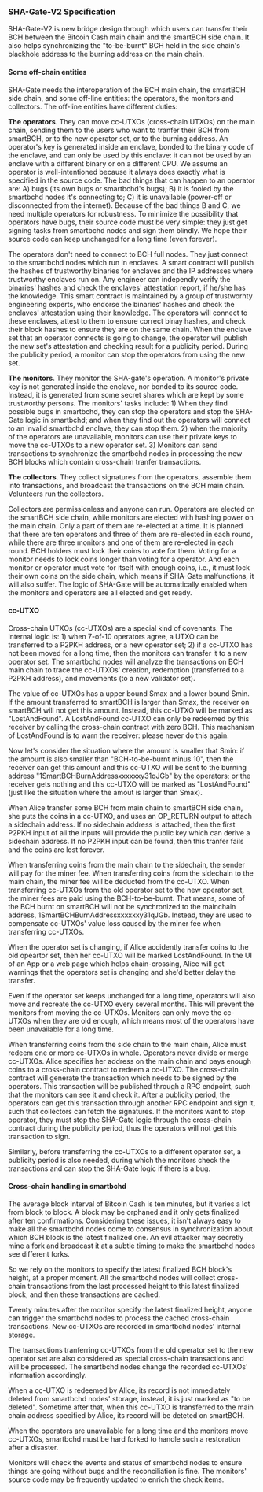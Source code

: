 ### SHA-Gate-V2 Specification

SHA-Gate-V2 is new bridge design through which users can transfer their BCH between the Bitcoin Cash main chain and the smartBCH side chain. It also helps synchronizing the "to-be-burnt" BCH held in the side chain's blackhole address to the burning address on the main chain.

#### Some off-chain entities

SHA-Gate needs the interoperation of the BCH main chain, the smartBCH side chain, and some off-line entities: the operators, the monitors and collectors. The off-line entities have different duties:

**The operators**. They can move cc-UTXOs (cross-chain UTXOs) on the main chain, sending them to the users who want to tranfer their BCH from smartBCH, or to the new operator set, or to the burning address. An operator's key is generated inside an enclave, bonded to the binary code of the enclave, and can only be used by this enclave: it can not be used by an enclave with a different binary or on a different CPU. We assume an operator is well-intentioned because it always does exactly what is specified in the source code. The bad things that can happen to an operator are: A) bugs (its own bugs or smartbchd's bugs); B) it is fooled by the smartbchd nodes it's connecting to; C) it is unavailable (power-off or disconnected from the internet). Because of the bad things B and C, we need multiple operators for robustness. To minimize the possibility that operators have bugs, their source code must be very simple: they just get signing tasks from smartbchd nodes and sign them blindly. We hope their source code can keep unchanged for a long time (even forever).

The operators don't need to connect to BCH full nodes. They just connect to the smartbchd nodes which run in enclaves. A smart contract will publish the hashes of trustworthy binaries for enclaves and the IP addresses where trustworthy enclaves run on. Any engineer can independly verify the binaries' hashes and check the enclaves' attestation report, if he/she has the knowledge. This smart contract is maintained by a group of trustworhty engineering experts, who endorse the binaries' hashes and check the enclaves' attestation using their knowledge. The operators will connect to these enclaves, attest to them to ensure correct binay hashes, and check their block hashes to ensure they are on the same chain. When the enclave set that an operator connects is going to change, the operator will publish the new set's attestation and checking result for a publicity period. During the publicity period, a monitor can stop the operators from using the new set.

**The monitors**. They monitor the SHA-gate's operation. A monitor's private key is not generated inside the enclave, nor bonded to its source code. Instead, it is generated from some secret shares which are kept by some trustworthy persons. The monitors' tasks include: 1) When they find possible bugs in smartbchd, they can stop the operators and stop the SHA-Gate logic in smartbchd; and when they find out the operators will connect to an invalid smartbchd enclave, they can stop them. 2) when the majority of the operators are unavailable, monitors can use their private keys to move the cc-UTXOs to a new operator set. 3) Monitors can send transactions to synchronize the smartbchd nodes in processing the new BCH blocks which contain cross-chain tranfer transactions.

**The collectors**. They collect signatures from the operators, assemble them into transactions, and broadcast the transactions on the BCH main chain. Volunteers run the collectors.

Collectors are permissionless and anyone can run. Operators are elected on the smartBCH side chain, while monitors are elected with hashing power on the main chain. Only a part of them are re-elected at a time. It is planned that there are ten operators and three of them are re-elected in each round, while there are three monitors and one of them are re-elected in each round. BCH holders must lock their coins to vote for them. Voting for a monitor needs to lock coins longer than voting for a operator. And each monitor or operator must vote for itself with enough coins, i.e., it must lock their own coins on the side chain, which means if SHA-Gate malfunctions, it will also suffer. The logic of SHA-Gate will be automatically enabled when the monitors and operators are all elected and get ready.

#### cc-UTXO

Cross-chain UTXOs (cc-UTXOs) are a special kind of covenants. The internal logic is: 1) when 7-of-10 operators agree, a UTXO can be transferred to a P2PKH address, or a new operator set; 2) if a cc-UTXO has not been moved for a long time, then the monitors can transfer it to a new operator set. The smartbchd nodes will analyze the transactions on BCH main chain to trace the cc-UTXOs' creation, redemption (transferred to a P2PKH address), and movements (to a new validator set).

The value of cc-UTXOs has a upper bound Smax and a lower bound Smin. If the amount transferred to smartBCH is larger than Smax, the receiver on smartBCH will not get this amount. Instead, this cc-UTXO will be marked as "LostAndFound". A LostAndFound cc-UTXO can only be redeemed by this receiver by calling the cross-chain contract with zero BCH. This machanism of LostAndFound is to warn the receiver: please never do this again.

Now let's consider the situation where the amount is smaller that Smin: if the amount is also smaller than "BCH-to-be-burnt minus 10", then the receiver can get this amount and this cc-UTXO will be sent to the burning address "1SmartBCHBurnAddressxxxxxxy31qJGb" by the operators; or the receiver gets nothing and this cc-UTXO will be marked as "LostAndFound" (just like the situation where the amout is larger than Smax).

When Alice transfer some BCH from main chain to smartBCH side chain, she puts the coins in a cc-UTXO, and uses an OP_RETURN output to attach a sidechain address. If no sidechain address is attached, then the first P2PKH input of all the inputs will provide the public key which can derive a sidechain address. If no P2PKH input can be found, then this tranfer fails and the coins are lost forever.

When transferring coins from the main chain to the sidechain, the sender will pay for the miner fee. When transferring coins from the sidechain to the main chain, the miner fee will be deducted from the cc-UTXO. When transferring cc-UTXOs from the old operator set to the new operator set, the miner fees are paid using the BCH-to-be-burnt. That means, some of the BCH burnt on smartBCH will not be synchronized to the mainchain address, 1SmartBCHBurnAddressxxxxxxy31qJGb. Instead, they are used to compensate cc-UTXOs' value loss caused by the miner fee when transferring cc-UTXOs.

When the operator set is changing, if Alice accidently transfer coins to the old opeartor set, then her cc-UTXO will be marked LostAndFound. In the UI of an App or a web page which helps chain-crossing, Alice will get warnings that the operators set is changing and she'd better delay the transfer.

Even if the operator set keeps unchanged for a long time, operators will also move and recreate the cc-UTXO every several months. This will prevent the monitors from moving the cc-UTXOs. Monitors can only move the cc-UTXOs when they are old enough, which means most of the operators have been unavailable for a long time.

When transferring coins from the side chain to the main chain, Alice must redeem one or more cc-UTXOs in whole. Operators never divide or merge cc-UTXOs. Alice specifies her address on the main chain and pays enough coins to a cross-chain contract to redeem a cc-UTXO. The cross-chain contract will generate the transaction which needs to be signed by the operators. This transaction will be published through a RPC endpoint, such that the monitors can see it and check it. After a publicity period, the operators can get this transaction through another RPC endpoint and sign it, such that collectors can fetch the signatures. If the monitors want to stop operator, they must stop the SHA-Gate logic through the cross-chain contract during the publicity period, thus the operators will not get this transaction to sign.

Similarly, before transferring the cc-UTXOs to a different operator set, a publicity period is also needed, during which the monitors check the transactions and can stop the SHA-Gate logic if there is a bug.

#### Cross-chain handling in smartbchd

The average block interval of Bitcoin Cash is ten minutes, but it varies a lot from block to block. A block may be orphaned and it only gets finalized after ten confirmations. Considering these issues, it isn't always easy to make all the smartbchd nodes come to consensus in synchronization about which BCH block is the latest finalized one. An evil attacker may secretly mine a fork and broadcast it at a subtle timing to make the smartbchd nodes see different forks.

So we rely on the monitors to specify the latest finalized BCH block's height, at a proper moment. All the smartbchd nodes will collect cross-chain transactions from the last processed height to this latest finalized block, and then these transactions are cached.

Twenty minutes after the monitor specify the latest finalized height, anyone can trigger the smartbchd nodes to process the cached cross-chain transactions. New cc-UTXOs are recorded in smartbchd nodes' internal storage.

The transactions tranferring cc-UTXOs from the old operator set to the new operator set are also considered as special cross-chain transactions and will be processed. The smartbchd nodes change the recorded cc-UTXOs' information accordingly.

When a cc-UTXO is redeemed by Alice, its record is not immediately deleted from smartbchd nodes' storage, instead, it is just marked as "to be deleted". Sometime after that, when this cc-UTXO is transferred to the main chain address specified by Alice, its record will be deteted on smartBCH.

When the operators are unavailable for a long time and the monitors move cc-UTXOs, smartbchd must be hard forked to handle such a restoration after a disaster.

Monitors will check the events and status of smartbchd nodes to ensure things are going without bugs and the reconciliation is fine. The monitors' source code may be frequently updated to enrich the check items.
